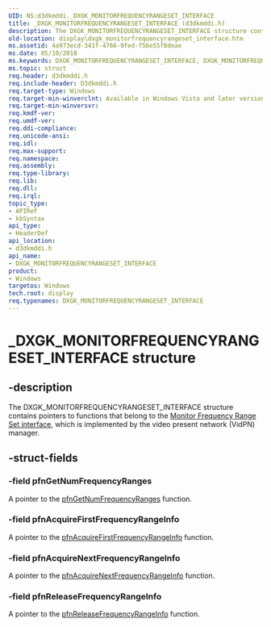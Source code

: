 ```yaml
---
UID: NS:d3dkmddi._DXGK_MONITORFREQUENCYRANGESET_INTERFACE
title: _DXGK_MONITORFREQUENCYRANGESET_INTERFACE (d3dkmddi.h)
description: The DXGK_MONITORFREQUENCYRANGESET_INTERFACE structure contains pointers to functions that belong to the Monitor Frequency Range Set interface, which is implemented by the video present network (VidPN) manager.
old-location: display\dxgk_monitorfrequencyrangeset_interface.htm
ms.assetid: 4a973ecd-341f-4766-9fed-f56e55f8deae
ms.date: 05/10/2018
ms.keywords: DXGK_MONITORFREQUENCYRANGESET_INTERFACE, DXGK_MONITORFREQUENCYRANGESET_INTERFACE structure [Display Devices], DmStructs_7ff19615-df83-4d5e-91c2-8a94a1cfeea3.xml, _DXGK_MONITORFREQUENCYRANGESET_INTERFACE, d3dkmddi/DXGK_MONITORFREQUENCYRANGESET_INTERFACE, display.dxgk_monitorfrequencyrangeset_interface
ms.topic: struct
req.header: d3dkmddi.h
req.include-header: D3dkmddi.h
req.target-type: Windows
req.target-min-winverclnt: Available in Windows Vista and later versions of the Windows operating systems.
req.target-min-winversvr: 
req.kmdf-ver: 
req.umdf-ver: 
req.ddi-compliance: 
req.unicode-ansi: 
req.idl: 
req.max-support: 
req.namespace: 
req.assembly: 
req.type-library: 
req.lib: 
req.dll: 
req.irql: 
topic_type:
- APIRef
- kbSyntax
api_type:
- HeaderDef
api_location:
- d3dkmddi.h
api_name:
- DXGK_MONITORFREQUENCYRANGESET_INTERFACE
product:
- Windows
targetos: Windows
tech.root: display
req.typenames: DXGK_MONITORFREQUENCYRANGESET_INTERFACE
---
```


# _DXGK_MONITORFREQUENCYRANGESET_INTERFACE structure


## -description


The DXGK_MONITORFREQUENCYRANGESET_INTERFACE structure contains pointers to functions that belong to the <a href="https://msdn.microsoft.com/library/windows/hardware/ff568430">Monitor Frequency Range Set interface</a>, which is implemented by the video present network (VidPN) manager.


## -struct-fields




### -field pfnGetNumFrequencyRanges

A pointer to the <a href="https://msdn.microsoft.com/ba70c191-832f-4dd1-b949-cb47cf736c6e">pfnGetNumFrequencyRanges</a> function.


### -field pfnAcquireFirstFrequencyRangeInfo

A pointer to the <a href="https://msdn.microsoft.com/08bf8212-4cab-48ba-b9fc-fca2bb4251ff">pfnAcquireFirstFrequencyRangeInfo</a> function.


### -field pfnAcquireNextFrequencyRangeInfo

A pointer to the <a href="https://msdn.microsoft.com/b5490af8-ef25-4d5c-9154-08660e3d8780">pfnAcquireNextFrequencyRangeInfo</a> function.


### -field pfnReleaseFrequencyRangeInfo

A pointer to the <a href="https://msdn.microsoft.com/54e3d08b-5f0d-4d98-9b93-e2aec96d3362">pfnReleaseFrequencyRangeInfo</a> function.

